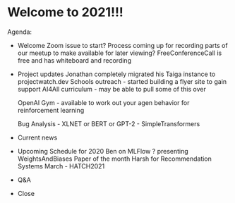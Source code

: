 # Welcome to 2021!!!

Agenda:

- Welcome
  Zoom issue to start?
  Process coming up for recording parts of our meetup to make available for later viewing?
  FreeConferenceCall is free and has whiteboard and recording

- Project updates
  Jonathan completely migrated his Taiga instance to projectwatch.dev
  Schools outreach - started building a flyer site to gain support
  AI4All curriculum - may be able to pull some of this over
  
  OpenAI Gym - available to work out your agen behavior for reinforcement learning
  
  Bug Analysis - XLNET or BERT or GPT-2 - SimpleTransformers

- Current news


- Upcoming Schedule for 2020
   Ben on MLFlow
   ? presenting WeightsAndBiases
   Paper of the month
   Harsh for Recommendation Systems
   March - HATCH2021
   
- Q&A

- Close

